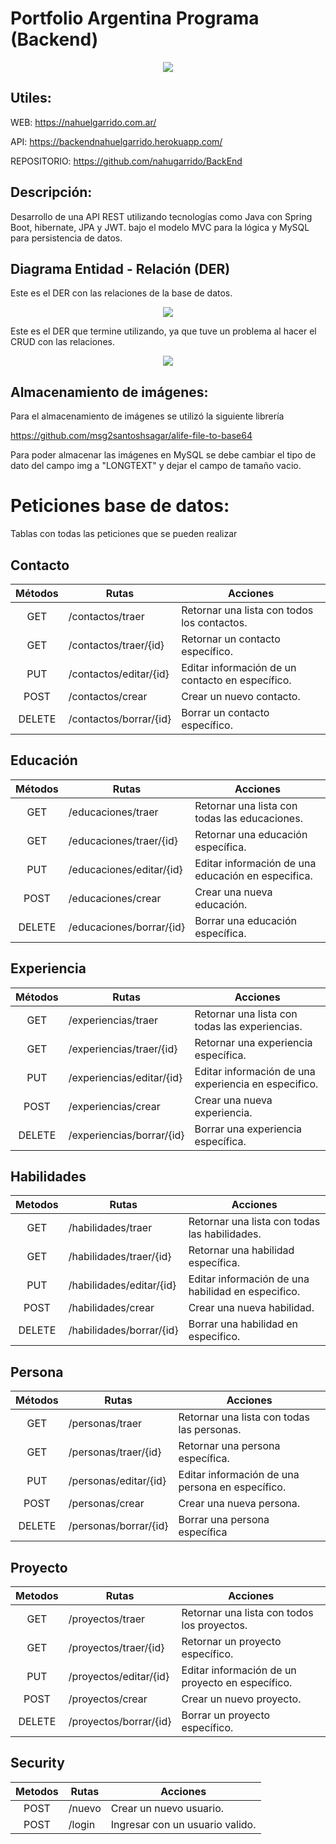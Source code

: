 # Portfolio Argentina Programa (Backend)

<p align="center">
<img src="https://cdn.programadoresbrasil.com.br/wp-content/uploads/2021/05/Spring-BOOT-Interview-questions-1.jpg" style="max-width: 100%; display: inline-block;" />
</p>

## Utiles:
 
WEB: https://nahuelgarrido.com.ar/
 
API: https://backendnahuelgarrido.herokuapp.com/
 
REPOSITORIO: https://github.com/nahugarrido/BackEnd
 
## Descripción: 
 
Desarrollo de una  API REST  utilizando tecnologías como  Java con Spring Boot, hibernate, JPA y JWT.
bajo el modelo MVC para la lógica y MySQL para persistencia de datos.
 
## Diagrama Entidad - Relación (DER)
 
Este es el DER con las relaciones de la base de datos.

<p align="center">
<img src="https://i.ibb.co/NmcDVYp/diagrama-der-relaciones.png" style="max-width: 100%; display: inline-block;" />
</p>

 
Este es el DER que termine utilizando, ya que tuve un problema al hacer el CRUD con las relaciones.
 
<p align="center">
<img src="https://i.ibb.co/0DPf8DH/diagrama-der.png" style="max-width: 100%; display: inline-block;" />
</p>
 
## Almacenamiento de imágenes:
 
Para el almacenamiento de imágenes se utilizó la siguiente librería
 
https://github.com/msg2santoshsagar/alife-file-to-base64
 
Para poder almacenar las imágenes en MySQL se debe cambiar el tipo de dato del campo img a "LONGTEXT" y dejar el campo de tamaño vacio.
 
# Peticiones base de datos:
 
Tablas con todas las peticiones que se pueden realizar
 
## Contacto
 
| **Métodos** | **Rutas**              | **Acciones**                                       |
|:-----------:|------------------------|----------------------------------------------------|
| GET         | /contactos/traer       | Retornar una lista con todos los contactos.        |
| GET         | /contactos/traer/{id}  | Retornar un contacto específico.                   |
| PUT         | /contactos/editar/{id} | Editar información de un contacto en específico.   |
| POST        | /contactos/crear       | Crear un nuevo contacto.                           |
| DELETE      | /contactos/borrar/{id} | Borrar un contacto específico.                     |
 
## Educación
 
| **Métodos** | **Rutas**                | **Acciones**                                       |
|:-----------:|--------------------------|----------------------------------------------------|
| GET         | /educaciones/traer       | Retornar una lista con todas las educaciones.      |
| GET         | /educaciones/traer/{id}  | Retornar una educación específica.                 |
| PUT         | /educaciones/editar/{id} | Editar información de una educación en especifica. |
| POST        | /educaciones/crear       | Crear una nueva educación.                         |
| DELETE      | /educaciones/borrar/{id} | Borrar una educación específica.                   |
 
## Experiencia
 
| **Métodos** | **Rutas**                 | **Acciones**                                         |
|:-----------:|---------------------------|------------------------------------------------------|
| GET         | /experiencias/traer       | Retornar una lista con todas las experiencias.       |
| GET         | /experiencias/traer/{id}  | Retornar una experiencia específica.                 |
| PUT         | /experiencias/editar/{id} | Editar información de una experiencia en especifico. |
| POST        | /experiencias/crear       | Crear una nueva experiencia.                         |
| DELETE      | /experiencias/borrar/{id} | Borrar una experiencia específica.                   |
 
## Habilidades
 
| **Metodos** | **Rutas**                | **Acciones**                                        |
|:-----------:|--------------------------|-----------------------------------------------------|
| GET         | /habilidades/traer       | Retornar una lista con todas las habilidades.       |
| GET         | /habilidades/traer/{id}  | Retornar una habilidad específica.                  |
| PUT         | /habilidades/editar/{id} | Editar información de una habilidad en especifico.  |
| POST        | /habilidades/crear       | Crear una nueva habilidad.                          |
| DELETE      | /habilidades/borrar/{id} | Borrar una habilidad en especifico.                 |
 
## Persona
 
| **Métodos** | **Rutas**             | **Acciones**                                      |
|:-----------:|-----------------------|---------------------------------------------------|
| GET         | /personas/traer       | Retornar una lista con todas las personas.        |
| GET         | /personas/traer/{id}  | Retornar una persona específica.                  |
| PUT         | /personas/editar/{id} | Editar información de una persona en específico.  |
| POST        | /personas/crear       | Crear una nueva persona.                          |
| DELETE      | /personas/borrar/{id} | Borrar una persona específica                     |
 
## Proyecto
 
| **Metodos** | **Rutas**              | **Acciones**                                       |
|:-----------:|------------------------|----------------------------------------------------|
| GET         | /proyectos/traer       | Retornar una lista con todos los proyectos.        |
| GET         | /proyectos/traer/{id}  | Retornar un proyecto específico.                   |
| PUT         | /proyectos/editar/{id} | Editar información de un proyecto en específico.   |
| POST        | /proyectos/crear       | Crear un nuevo proyecto.                           |
| DELETE      | /proyectos/borrar/{id} | Borrar un proyecto específico.                     |

## Security
 
| **Metodos** | **Rutas**              | **Acciones**                                       |
|:-----------:|------------------------|----------------------------------------------------|
| POST        | /nuevo                 | Crear un nuevo usuario.                            |
| POST        | /login                 | Ingresar con un usuario valido.                    |

